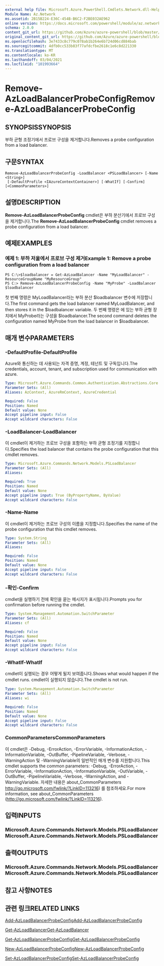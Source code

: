 ```yaml
---
external help file: Microsoft.Azure.PowerShell.Cmdlets.Network.dll-Help.xml
Module Name: Az.Network
ms.assetid: 2B15B224-E36C-454B-B6C2-F2BE032AE962
online version: https://docs.microsoft.com/powershell/module/az.network/remove-azloadbalancerprobeconfig
schema: 2.0.0
content_git_url: https://github.com/Azure/azure-powershell/blob/master/src/Network/Network/help/Remove-AzLoadBalancerProbeConfig.md
original_content_git_url: https://github.com/Azure/azure-powershell/blob/master/src/Network/Network/help/Remove-AzLoadBalancerProbeConfig.md
ms.openlocfilehash: 3e7433c8c779c078ab1b264e6b724d06cd884bab
ms.sourcegitcommit: 4dfb0cc533b83f77afdcfbe2618c1e6c8d221330
ms.translationtype: MT
ms.contentlocale: ko-KR
ms.lasthandoff: 03/04/2021
ms.locfileid: "101993664"
---
```

# <span data-ttu-id="91f95-101">Remove-AzLoadBalancerProbeConfig</span><span class="sxs-lookup"><span data-stu-id="91f95-101">Remove-AzLoadBalancerProbeConfig</span></span>

## <span data-ttu-id="91f95-102">SYNOPSIS</span><span class="sxs-lookup"><span data-stu-id="91f95-102">SYNOPSIS</span></span>
<span data-ttu-id="91f95-103">부하 균형 조정기에서 프로브 구성을 제거합니다.</span><span class="sxs-lookup"><span data-stu-id="91f95-103">Removes a probe configuration from a load balancer.</span></span>

## <span data-ttu-id="91f95-104">구문</span><span class="sxs-lookup"><span data-stu-id="91f95-104">SYNTAX</span></span>

```
Remove-AzLoadBalancerProbeConfig -LoadBalancer <PSLoadBalancer> [-Name <String>]
 [-DefaultProfile <IAzureContextContainer>] [-WhatIf] [-Confirm] [<CommonParameters>]
```

## <span data-ttu-id="91f95-105">설명</span><span class="sxs-lookup"><span data-stu-id="91f95-105">DESCRIPTION</span></span>
<span data-ttu-id="91f95-106">**Remove-AzLoadBalancerProbeConfig** cmdlet은 부하 분산기에서 프로브 구성을 제거합니다.</span><span class="sxs-lookup"><span data-stu-id="91f95-106">The **Remove-AzLoadBalancerProbeConfig** cmdlet removes a probe configuration from a load balancer.</span></span>

## <span data-ttu-id="91f95-107">예제</span><span class="sxs-lookup"><span data-stu-id="91f95-107">EXAMPLES</span></span>

### <span data-ttu-id="91f95-108">예제 1: 부하 저울에서 프로브 구성 제거</span><span class="sxs-lookup"><span data-stu-id="91f95-108">Example 1: Remove a probe configuration from a load balancer</span></span>
```
PS C:\>$loadbalancer = Get-AzLoadBalancer -Name "MyLoadBalancer" -ResourceGroupName "MyResourceGroup"
PS C:> Remove-AzLoadBalancerProbeConfig -Name "MyProbe" -LoadBalancer $loadbalancer
```

<span data-ttu-id="91f95-109">첫 번째 명령은 MyLoadBalancer라는 부하 분산 $loadbalancer 변수에 저장합니다.</span><span class="sxs-lookup"><span data-stu-id="91f95-109">The first command gets the load balancer named MyLoadBalancer, and then stores it in the $loadbalancer variable.</span></span>
<span data-ttu-id="91f95-110">두 번째 명령은 에 있는 부하 균형 장치에서 MyProbe라는 구성을 $loadbalancer.</span><span class="sxs-lookup"><span data-stu-id="91f95-110">The second command deletes the configuration named MyProbe from the load balancer in $loadbalancer.</span></span>

## <span data-ttu-id="91f95-111">매개 변수</span><span class="sxs-lookup"><span data-stu-id="91f95-111">PARAMETERS</span></span>

### <span data-ttu-id="91f95-112">-DefaultProfile</span><span class="sxs-lookup"><span data-stu-id="91f95-112">-DefaultProfile</span></span>
<span data-ttu-id="91f95-113">Azure와 통신하는 데 사용되는 자격 증명, 계정, 테넌트 및 구독입니다.</span><span class="sxs-lookup"><span data-stu-id="91f95-113">The credentials, account, tenant, and subscription used for communication with azure.</span></span>

```yaml
Type: Microsoft.Azure.Commands.Common.Authentication.Abstractions.Core.IAzureContextContainer
Parameter Sets: (All)
Aliases: AzContext, AzureRmContext, AzureCredential

Required: False
Position: Named
Default value: None
Accept pipeline input: False
Accept wildcard characters: False
```

### <span data-ttu-id="91f95-114">-LoadBalancer</span><span class="sxs-lookup"><span data-stu-id="91f95-114">-LoadBalancer</span></span>
<span data-ttu-id="91f95-115">이 cmdlet이 제거하는 프로브 구성을 포함하는 부하 균형 조정기를 지정합니다.</span><span class="sxs-lookup"><span data-stu-id="91f95-115">Specifies the load balancer that contains the probe configuration that this cmdlet removes.</span></span>

```yaml
Type: Microsoft.Azure.Commands.Network.Models.PSLoadBalancer
Parameter Sets: (All)
Aliases:

Required: True
Position: Named
Default value: None
Accept pipeline input: True (ByPropertyName, ByValue)
Accept wildcard characters: False
```

### <span data-ttu-id="91f95-116">-Name</span><span class="sxs-lookup"><span data-stu-id="91f95-116">-Name</span></span>
<span data-ttu-id="91f95-117">이 cmdlet이 제거하는 프로브 구성의 이름을 지정합니다.</span><span class="sxs-lookup"><span data-stu-id="91f95-117">Specifies the name of the probe configuration that this cmdlet removes.</span></span>

```yaml
Type: System.String
Parameter Sets: (All)
Aliases:

Required: False
Position: Named
Default value: None
Accept pipeline input: False
Accept wildcard characters: False
```

### <span data-ttu-id="91f95-118">-확인</span><span class="sxs-lookup"><span data-stu-id="91f95-118">-Confirm</span></span>
<span data-ttu-id="91f95-119">cmdlet을 실행하기 전에 확인을 묻는 메시지가 표시됩니다.</span><span class="sxs-lookup"><span data-stu-id="91f95-119">Prompts you for confirmation before running the cmdlet.</span></span>

```yaml
Type: System.Management.Automation.SwitchParameter
Parameter Sets: (All)
Aliases: cf

Required: False
Position: Named
Default value: None
Accept pipeline input: False
Accept wildcard characters: False
```

### <span data-ttu-id="91f95-120">-WhatIf</span><span class="sxs-lookup"><span data-stu-id="91f95-120">-WhatIf</span></span>
<span data-ttu-id="91f95-121">cmdlet이 실행되는 경우 어떻게 될지 보여줍니다.</span><span class="sxs-lookup"><span data-stu-id="91f95-121">Shows what would happen if the cmdlet runs.</span></span> <span data-ttu-id="91f95-122">cmdlet이 실행되지 않습니다.</span><span class="sxs-lookup"><span data-stu-id="91f95-122">The cmdlet is not run.</span></span>

```yaml
Type: System.Management.Automation.SwitchParameter
Parameter Sets: (All)
Aliases: wi

Required: False
Position: Named
Default value: None
Accept pipeline input: False
Accept wildcard characters: False
```

### <span data-ttu-id="91f95-123">CommonParameters</span><span class="sxs-lookup"><span data-stu-id="91f95-123">CommonParameters</span></span>
<span data-ttu-id="91f95-124">이 cmdlet은 -Debug, -ErrorAction, -ErrorVariable, -InformationAction, -InformationVariable, -OutBuffer, -PipelineVariable, -Verbose, -WarningAction 및 -WarningVariable의 일반적인 매개 변수를 지원합니다.</span><span class="sxs-lookup"><span data-stu-id="91f95-124">This cmdlet supports the common parameters: -Debug, -ErrorAction, -ErrorVariable, -InformationAction, -InformationVariable, -OutVariable, -OutBuffer, -PipelineVariable, -Verbose, -WarningAction, and -WarningVariable.</span></span> <span data-ttu-id="91f95-125">자세한 내용은 about_CommonParameters http://go.microsoft.com/fwlink/?LinkID=113216) 를 참조하세요.</span><span class="sxs-lookup"><span data-stu-id="91f95-125">For more information, see about_CommonParameters (http://go.microsoft.com/fwlink/?LinkID=113216).</span></span>

## <span data-ttu-id="91f95-126">입력</span><span class="sxs-lookup"><span data-stu-id="91f95-126">INPUTS</span></span>

### <span data-ttu-id="91f95-127">Microsoft.Azure.Commands.Network.Models.PSLoadBalancer</span><span class="sxs-lookup"><span data-stu-id="91f95-127">Microsoft.Azure.Commands.Network.Models.PSLoadBalancer</span></span>

## <span data-ttu-id="91f95-128">출력</span><span class="sxs-lookup"><span data-stu-id="91f95-128">OUTPUTS</span></span>

### <span data-ttu-id="91f95-129">Microsoft.Azure.Commands.Network.Models.PSLoadBalancer</span><span class="sxs-lookup"><span data-stu-id="91f95-129">Microsoft.Azure.Commands.Network.Models.PSLoadBalancer</span></span>

## <span data-ttu-id="91f95-130">참고 사항</span><span class="sxs-lookup"><span data-stu-id="91f95-130">NOTES</span></span>

## <span data-ttu-id="91f95-131">관련 링크</span><span class="sxs-lookup"><span data-stu-id="91f95-131">RELATED LINKS</span></span>

[<span data-ttu-id="91f95-132">Add-AzLoadBalancerProbeConfig</span><span class="sxs-lookup"><span data-stu-id="91f95-132">Add-AzLoadBalancerProbeConfig</span></span>](./Add-AzLoadBalancerProbeConfig.md)

[<span data-ttu-id="91f95-133">Get-AzLoadBalancer</span><span class="sxs-lookup"><span data-stu-id="91f95-133">Get-AzLoadBalancer</span></span>](./Get-AzLoadBalancer.md)

[<span data-ttu-id="91f95-134">Get-AzLoadBalancerProbeConfig</span><span class="sxs-lookup"><span data-stu-id="91f95-134">Get-AzLoadBalancerProbeConfig</span></span>](./Get-AzLoadBalancerProbeConfig.md)

[<span data-ttu-id="91f95-135">New-AzLoadBalancerProbeConfig</span><span class="sxs-lookup"><span data-stu-id="91f95-135">New-AzLoadBalancerProbeConfig</span></span>](./New-AzLoadBalancerProbeConfig.md)

[<span data-ttu-id="91f95-136">Set-AzLoadBalancerProbeConfig</span><span class="sxs-lookup"><span data-stu-id="91f95-136">Set-AzLoadBalancerProbeConfig</span></span>](./Set-AzLoadBalancerProbeConfig.md)


